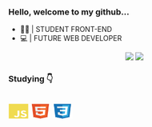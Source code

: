 ### Hello, welcome to my github...
- 👨‍💻 | STUDENT FRONT-END
- 💻 | FUTURE WEB DEVELOPER


<div align="center">
      <img height="150em" src="https://github-readme-stats.vercel.app/api?username=RhxDev&show_icons=true&theme=dark&include_all_commits=true&count_private=true"/>
      <img height="150em" src="https://github-readme-stats.vercel.app/api/top-langs/?username=RhxDev&layout=compact&langs_count=7&theme=dark"/>
</div>

### Studying 👇
<div style="display: inline_block"><br>
  <img align="center" alt="Fxn-Js" height="30" width="40" src="https://raw.githubusercontent.com/devicons/devicon/master/icons/javascript/javascript-plain.svg">
  <img align="center" alt="Fxn-HTML" height="30" width="40" src="https://raw.githubusercontent.com/devicons/devicon/master/icons/html5/html5-original.svg">
  <img align="center" alt="Fxn-CSS" height="30" width="40" src="https://raw.githubusercontent.com/devicons/devicon/master/icons/css3/css3-original.svg">
</div>
